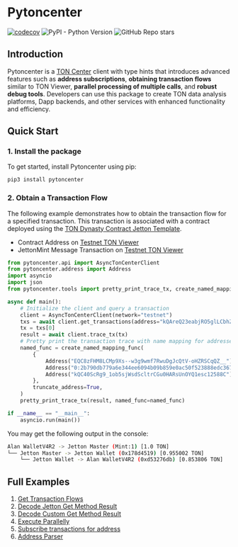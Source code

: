 # Pytoncenter
[![codecov](https://codecov.io/gh/alan890104/pytoncenter/graph/badge.svg?token=EjDfnQmBiE)](https://codecov.io/gh/alan890104/pytoncenter)
![PyPI - Python Version](https://img.shields.io/pypi/pyversions/pytoncenter?style=flat)
![GitHub Repo stars](https://img.shields.io/github/stars/alan890104/pytoncenter?style=flat)


## Introduction

Pytoncenter is a [TON Center](https://toncenter.com/) client with type hints that introduces advanced features such as **address subscriptions**, **obtaining transaction flows** similar to TON Viewer, **parallel processing of multiple calls**, and **robust debug tools**. Developers can use this package to create TON data analysis platforms, Dapp backends, and other services with enhanced functionality and efficiency.

## Quick Start

### 1. Install the package

To get started, install Pytoncenter using pip:

```bash
pip3 install pytoncenter
```

### 2. Obtain a Transaction Flow

The following example demonstrates how to obtain the transaction flow for a specified transaction. This transaction is associated with a contract deployed using the [TON Dynasty Contract Jetton Template](https://github.com/Ton-Dynasty/tondynasty-contracts/blob/main/contracts/jetton_example.tact).

- Contract Address on [Testnet TON Viewer](https://testnet.tonviewer.com/kQAreQ23eabjRO5glLCbhZ4KxQ9SOIjtw2eM2PuEXXhIZeh3)
- JettonMint Message Transaction on [Testnet TON Viewer](https://testnet.tonviewer.com/transaction/0f8d6b47a00d4914cb447b34cbce42e9e40c1d188e99ab76f56b0685b3532365)

```python
from pytoncenter.api import AsyncTonCenterClient
from pytoncenter.address import Address
import asyncio
import json
from pytoncenter.tools import pretty_print_trace_tx, create_named_mapping_func

async def main():
    # Initialize the client and query a transaction
    client = AsyncTonCenterClient(network="testnet")
    txs = await client.get_transactions(address="kQAreQ23eabjRO5glLCbhZ4KxQ9SOIjtw2eM2PuEXXhIZeh3", hash="Lomkyzxh1WBkxvxZ3cJNS2bAYIPC7dPZA67wDomGM4U=", limit=1)
    tx = txs[0]
    result = await client.trace_tx(tx)
    # Pretty print the transaction trace with name mapping for addresses
    named_func = create_named_mapping_func(
        {
            Address("EQC8zFHM8LCMp9Xs--w3g9wmf7RwuDgJcQtV-oHZRSCqQZ__"): "Alan WalletV4R2",
            Address("0:2b790db779a6e344ee6094b09b859e0ac50f523888edc3678cd8fb845d784865"): "Jetton Master",
            Address("kQC40ScRg9_1ob5sjWsdScltrCGu0HARsUnOYQ1esc12588C"): "Jetton Wallet",
        },
        truncate_address=True,
    )
    pretty_print_trace_tx(result, named_func=named_func)

if __name__ == "__main__":
    asyncio.run(main())
```

You may get the following output in the console:

```bash
Alan WalletV4R2 -> Jetton Master (Mint:1) [1.0 TON]
└── Jetton Master -> Jetton Wallet (0x178d4519) [0.955002 TON]
    └── Jetton Wallet -> Alan WalletV4R2 (0xd53276db) [0.853806 TON]
```


## Full Examples
1. [Get Transaction Flows](./examples/transaction_flows.py)
2. [Decode Jetton Get Method Result](./examples/decode_jetton_data.py)
3. [Decode Custom Get Method Result](./examples/decode_custom_data.py)
4. [Execute Parallelly](./examples/execute_many.py)
5. [Subscribe transactions for address](./examples/subscribe_jetton_wallet.py)
6. [Address Parser](./examples/address.py)